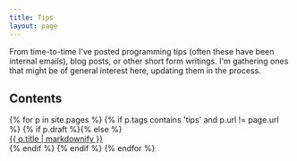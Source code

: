 ```yaml
---
title: Tips
layout: page
---
```


From time-to-time I've posted programming tips (often these have been internal emails), blog posts, or other short form writings. I'm gathering ones that might be of general interest here, updating them in the process.

## Contents

<dl class='posts'>
{% for p in site.pages %}
    {% if p.tags contains 'tips' and p.url != page.url %}
        {% if p.draft %}{% else %}
            <dt><a href="{{ BASE_PATH }}{{ p.url }}">{{ p.title | markdownify }}</a></dt>
        {% endif %}
    {% endif %}
{% endfor %}
</dl>

